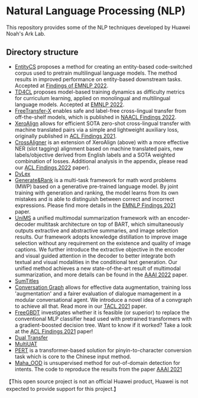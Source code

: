 # Natural Language Processing (NLP)

This repository provides some of the NLP techniques developed by Huawei Noah's Ark Lab.

## Directory structure

* [EntityCS](https://github.com/huawei-noah/noah-research/tree/master/NLP/EntityCS) proposes a method for creating an entity-based code-switched corpus used to pretrain multilingual language models. The method results in improved performance on entity-based downstream tasks. Accepted at [Findings of EMNLP 2022](https://aclanthology.org/2022.findings-emnlp.499/).
* [TD4CL](https://github.com/huawei-noah/noah-research/tree/master/NLP/TD4CL) proposes model-based training dynamics as difficulty metrics for curriculum learning, applied on monolingual and multilingual language models. Accepted at [EMNLP 2022](https://aclanthology.org/2022.emnlp-main.167/).
* [FreeTransfer-X](https://github.com/huawei-noah/noah-research/tree/master/NLP/FreeTransfer-X) enables safe and label-free cross-lingual transfer from off-the-shelf models, which is published in [NAACL Findings 2022](https://arxiv.org/pdf/2206.06586.pdf).
* [XeroAlign](https://github.com/huawei-noah/noah-research/tree/master/xero_align) allows for efficient SOTA zero-shot cross-lingual transfer with machine translated pairs via a simple and lightweight auxiliary loss, originally published in [ACL Findings 2021](https://aclanthology.org/2021.findings-acl.32/).
* [CrossAligner](https://github.com/huawei-noah/noah-research/tree/master/NLP/cross_aligner) is an extension of XeroAlign (above) with a more effective NER (slot tagging) alignment based on machine translated pairs, new labels/objective derived from English labels and a SOTA weighted combination of losses. Additional analysis in the appendix, please read our [ACL Findings 2022](https://arxiv.org/abs/2203.09982v1) paper).
* [DyLex](https://github.com/huawei-noah/noah-research/tree/master/NLP/dylex)
* [Generate&Rank](https://github.com/huawei-noah/noah-research/tree/master/NLP/GenerateRank) is a multi-task framework for math word problems (MWP) based on a generative pre-trained language model. By joint training with generation and ranking, the model learns from its own mistakes and is able to distinguish between correct and incorrect expressions. Please find more details in the [EMNLP Findings 2021](https://aclanthology.org/2021.findings-emnlp.195.pdf) paper.
* [UniMS](https://github.com/huawei-noah/noah-research/tree/master/NLP/UniMS) a unified multimodal summarization framework with an encoder-decoder multitask architecture
on top of BART, which simultaneously outputs extractive and abstractive summaries, and image selection results. Our framework adopts knowledge distillation to improve
image selection without any requirement on the existence and quality of image captions. We further introduce the extractive objective in the encoder and visual guided attention in the decoder to better integrate both textual and visual modalities in the conditional text generation. Our unified method achieves a new state-of-the-art result of multimodal summarization, and more details can be found in the [AAAI 2022](https://www.aaai.org/AAAI22Papers/AAAI-5436.ZhangZ.pdf) paper.
* [SumTitles](https://github.com/huawei-noah/noah-research/tree/master/SumTitles)
* [Conversation Graph](https://github.com/huawei-noah/noah-research/tree/master/conv_graph) allows for effective data augmentation, training loss 'augmentation' and a fairer evaluation of dialogue mamagement in a modular conversational agent. We introduce a novel idea of a convgraph to achieve all that. Read more in our [TACL 2021](https://direct.mit.edu/tacl/article/doi/10.1162/tacl_a_00352/97777/Conversation-Graph-Data-Augmentation-Training-and) paper.
* [FreeGBDT](https://github.com/huawei-noah/noah-research/tree/master/freegbdt) investigates whether it is feasible (or superior) to replace the conventional MLP classifier head used with pretrained transformers with a gradient-boosted decision tree. Want to know if it worked? Take a look at the [ACL Findings 2021](https://aclanthology.org/2021.findings-acl.26.pdf) paper!
* [Dual Transfer](https://github.com/huawei-noah/noah-research/tree/master/noahnmt/dual-transfer)
* [MultiUAT](https://github.com/huawei-noah/noah-research/tree/master/noahnmt/multiuat)
* [PERT](https://github.com/huawei-noah/noah-research/tree/master/noahime/PERT) is a transformer-based solution for pinyin-to-character conversion task which is core to the Chinese input method.
* [Maha_OOD](https://github.com/huawei-noah/noah-research/tree/master/Maha_OOD) is unsupervised method for out-of-domain detection for intents. The code to reproduce the results from the paper [AAAI 2021](https://arxiv.org/abs/2101.03778)

【This open source project is not an official Huawei product, Huawei is not expected to provide support for this project.】